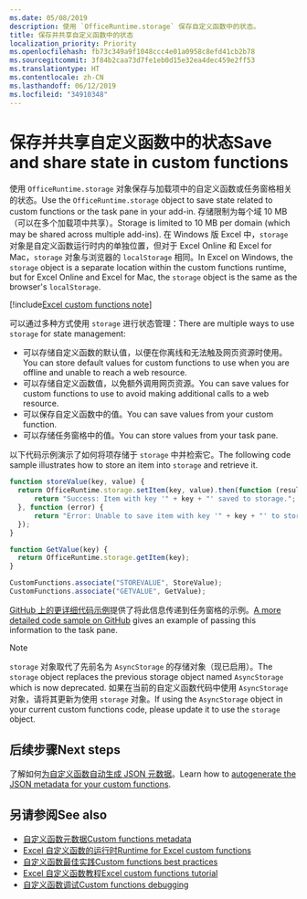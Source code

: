 ```yaml
---
ms.date: 05/08/2019
description: 使用 `OfficeRuntime.storage` 保存自定义函数中的状态。
title: 保存并共享自定义函数中的状态
localization_priority: Priority
ms.openlocfilehash: fb73c349a9f1048ccc4e01a0958c8efd41cb2b78
ms.sourcegitcommit: 3f84b2caa73d7fe1eb0d15e32ea4dec459e2ff53
ms.translationtype: HT
ms.contentlocale: zh-CN
ms.lasthandoff: 06/12/2019
ms.locfileid: "34910348"
---
```

# <a name="save-and-share-state-in-custom-functions"></a><span data-ttu-id="0bd4e-103">保存并共享自定义函数中的状态</span><span class="sxs-lookup"><span data-stu-id="0bd4e-103">Save and share state in custom functions</span></span>

<span data-ttu-id="0bd4e-104">使用 `OfficeRuntime.storage` 对象保存与加载项中的自定义函数或任务窗格相关的状态。</span><span class="sxs-lookup"><span data-stu-id="0bd4e-104">Use the `OfficeRuntime.storage` object to save state related to custom functions or the task pane in your add-in.</span></span> <span data-ttu-id="0bd4e-105">存储限制为每个域 10 MB（可以在多个加载项中共享）。</span><span class="sxs-lookup"><span data-stu-id="0bd4e-105">Storage is limited to 10 MB per domain (which may be shared across multiple add-ins).</span></span> <span data-ttu-id="0bd4e-106">在 Windows 版 Excel 中，`storage` 对象是自定义函数运行时内的单独位置，但对于 Excel Online 和 Excel for Mac，`storage` 对象与浏览器的 `localStorage` 相同。</span><span class="sxs-lookup"><span data-stu-id="0bd4e-106">In Excel on Windows, the `storage` object is a separate location within the custom functions runtime, but for Excel Online and Excel for Mac, the `storage` object is the same as the browser's `localStorage`.</span></span>

[!include[Excel custom functions note](../includes/excel-custom-functions-note.md)]

<span data-ttu-id="0bd4e-107">可以通过多种方式使用 `storage` 进行状态管理：</span><span class="sxs-lookup"><span data-stu-id="0bd4e-107">There are multiple ways to use `storage` for state management:</span></span>

- <span data-ttu-id="0bd4e-108">可以存储自定义函数的默认值，以便在你离线和无法触及网页资源时使用。</span><span class="sxs-lookup"><span data-stu-id="0bd4e-108">You can store default values for custom functions to use when you are offline and unable to reach a web resource.</span></span>
- <span data-ttu-id="0bd4e-109">可以存储自定义函数值，以免额外调用网页资源。</span><span class="sxs-lookup"><span data-stu-id="0bd4e-109">You can save values for custom functions to use to avoid making additional calls to a web resource.</span></span>
- <span data-ttu-id="0bd4e-110">可以保存自定义函数中的值。</span><span class="sxs-lookup"><span data-stu-id="0bd4e-110">You can save values from your custom function.</span></span>
- <span data-ttu-id="0bd4e-111">可以存储任务窗格中的值。</span><span class="sxs-lookup"><span data-stu-id="0bd4e-111">You can store values from your task pane.</span></span>

<span data-ttu-id="0bd4e-112">以下代码示例演示了如何将项存储于 `storage` 中并检索它。</span><span class="sxs-lookup"><span data-stu-id="0bd4e-112">The following code sample illustrates how to store an item into `storage` and retrieve it.</span></span>

```js
function storeValue(key, value) {
  return OfficeRuntime.storage.setItem(key, value).then(function (result) {
      return "Success: Item with key '" + key + "' saved to storage.";
  }, function (error) {
      return "Error: Unable to save item with key '" + key + "' to storage. " + error;
  });
}

function GetValue(key) {
  return OfficeRuntime.storage.getItem(key);
}

CustomFunctions.associate("STOREVALUE", StoreValue);
CustomFunctions.associate("GETVALUE", GetValue);
```

<span data-ttu-id="0bd4e-113">[GitHub 上的更详细代码示例](https://github.com/OfficeDev/PnP-OfficeAddins/tree/master/Excel-custom-functions/AsyncStorage)提供了将此信息传递到任务窗格的示例。</span><span class="sxs-lookup"><span data-stu-id="0bd4e-113">[A more detailed code sample on GitHub](https://github.com/OfficeDev/PnP-OfficeAddins/tree/master/Excel-custom-functions/AsyncStorage) gives an example of passing this information to the task pane.</span></span>

>[!NOTE]
> <span data-ttu-id="0bd4e-114">`storage` 对象取代了先前名为 `AsyncStorage` 的存储对象（现已启用）。</span><span class="sxs-lookup"><span data-stu-id="0bd4e-114">The `storage` object replaces the previous storage object named `AsyncStorage` which is now deprecated.</span></span> <span data-ttu-id="0bd4e-115">如果在当前的自定义函数代码中使用 `AsyncStorage` 对象，请将其更新为使用 `storage` 对象。</span><span class="sxs-lookup"><span data-stu-id="0bd4e-115">If using the `AsyncStorage` object in your current custom functions code, please update it to use the `storage` object.</span></span>

## <a name="next-steps"></a><span data-ttu-id="0bd4e-116">后续步骤</span><span class="sxs-lookup"><span data-stu-id="0bd4e-116">Next steps</span></span>
<span data-ttu-id="0bd4e-117">了解如何[为自定义函数自动生成 JSON 元数据](custom-functions-json-autogeneration.md)。</span><span class="sxs-lookup"><span data-stu-id="0bd4e-117">Learn how to [autogenerate the JSON metadata for your custom functions](custom-functions-json-autogeneration.md).</span></span> 

## <a name="see-also"></a><span data-ttu-id="0bd4e-118">另请参阅</span><span class="sxs-lookup"><span data-stu-id="0bd4e-118">See also</span></span>

* [<span data-ttu-id="0bd4e-119">自定义函数元数据</span><span class="sxs-lookup"><span data-stu-id="0bd4e-119">Custom functions metadata</span></span>](custom-functions-json.md)
* [<span data-ttu-id="0bd4e-120">Excel 自定义函数的运行时</span><span class="sxs-lookup"><span data-stu-id="0bd4e-120">Runtime for Excel custom functions</span></span>](custom-functions-runtime.md)
* [<span data-ttu-id="0bd4e-121">自定义函数最佳实践</span><span class="sxs-lookup"><span data-stu-id="0bd4e-121">Custom functions best practices</span></span>](custom-functions-best-practices.md)
* [<span data-ttu-id="0bd4e-122">Excel 自定义函数教程</span><span class="sxs-lookup"><span data-stu-id="0bd4e-122">Excel custom functions tutorial</span></span>](../tutorials/excel-tutorial-create-custom-functions.md)
* [<span data-ttu-id="0bd4e-123">自定义函数调试</span><span class="sxs-lookup"><span data-stu-id="0bd4e-123">Custom functions debugging</span></span>](custom-functions-debugging.md)
